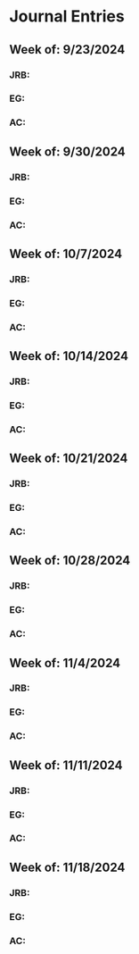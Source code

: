 # Journal Entries

## Week of: 9/23/2024
### JRB:
### EG:
### AC:


## Week of: 9/30/2024
### JRB:
### EG:
### AC:


## Week of: 10/7/2024
### JRB:
### EG:
### AC:


## Week of: 10/14/2024
### JRB:
### EG:
### AC:


## Week of: 10/21/2024
### JRB:
### EG:
### AC:


## Week of: 10/28/2024
### JRB:
### EG:
### AC:


## Week of: 11/4/2024
### JRB:
### EG:
### AC:


## Week of: 11/11/2024
### JRB:
### EG:
### AC:


## Week of: 11/18/2024
### JRB:
### EG:
### AC:
